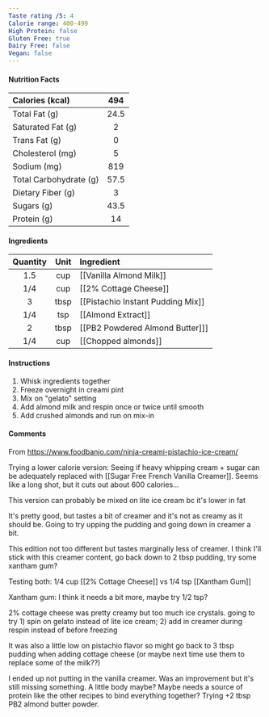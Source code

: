 ```yaml
---
Taste rating /5: 4
Calorie range: 400-499
High Protein: false
Gluten Free: true
Dairy Free: false
Vegan: false
---
```

#### Nutrition Facts
| Calories (kcal) | 494 |
| :-- | :--: |
| Total Fat (g) | 24.5 |
| Saturated Fat (g) | 2 |
| Trans Fat (g) | 0 |
| Cholesterol (mg) | 5 |
| Sodium (mg) | 819 |
| Total Carbohydrate (g) | 57.5 |
| Dietary Fiber (g) | 3 |
| Sugars (g) | 43.5 |
| Protein (g) | 14 |
#### Ingredients
| Quantity | Unit | Ingredient                        |
| :------: | :--: | :-------------------------------- |
|   1.5    | cup  | [[Vanilla Almond Milk]]           |
|   1/4    | cup  | [[2% Cottage Cheese]]             |
|    3     | tbsp | [[Pistachio Instant Pudding Mix]] |
|   1/4    | tsp  | [[Almond Extract]]                |
|    2     | tbsp | [[PB2 Powdered Almond Butter]]]   |
|   1/4    | cup  | [[Chopped almonds]]               |
#### Instructions

1. Whisk ingredients together
2. Freeze overnight in creami pint
3. Mix on "gelato" setting
4. Add almond milk and respin once or twice until smooth
5. Add crushed almonds and run on mix-in

#### Comments

From https://www.foodbanjo.com/ninja-creami-pistachio-ice-cream/

Trying a lower calorie version: Seeing if heavy whipping cream + sugar can be adequately replaced with [[Sugar Free French Vanilla Creamer]]. Seems like a long shot, but it cuts out about 600 calories...

This version can probably be mixed on lite ice cream bc it's lower in fat

It's pretty good, but tastes a bit of creamer and it's not as creamy as it should be. Going to try upping the pudding and going down in creamer a bit.

This edition not too different but tastes marginally less of creamer. I think I'll stick with this creamer content, go back down to 2 tbsp pudding, try some xantham gum?

Testing both: 1/4 cup [[2% Cottage Cheese]] vs 1/4 tsp [[Xantham Gum]]

Xantham gum: I think it needs a bit more, maybe try 1/2 tsp?

2% cottage cheese was pretty creamy but too much ice crystals. going to try 1) spin on gelato instead of lite ice cream; 2) add in creamer during respin instead of before freezing 

It was also a little low on pistachio flavor so might go back to 3 tbsp pudding when adding cottage cheese (or maybe next time use them to replace some of the milk??)

I ended up not putting in the vanilla creamer. Was an improvement but it's still missing something. A little body maybe? Maybe needs a source of protein like the other recipes to bind everything together? Trying +2 tbsp PB2 almond butter powder.